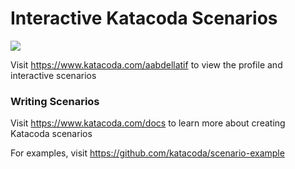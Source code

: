# Interactive Katacoda Scenarios

[![](http://shields.katacoda.com/katacoda/aabdellatif/count.svg)](https://www.katacoda.com/aabdellatif "Get your profile on Katacoda.com")

Visit https://www.katacoda.com/aabdellatif to view the profile and interactive scenarios

### Writing Scenarios
Visit https://www.katacoda.com/docs to learn more about creating Katacoda scenarios

For examples, visit https://github.com/katacoda/scenario-example
